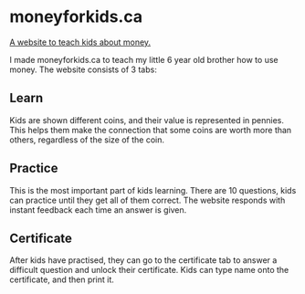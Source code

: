 # moneyforkids.ca
<a href="http://moneyforkids.ca/">A website to teach kids about money. </a>

I made moneyforkids.ca to teach my little 6 year old brother how to use money. The website consists of 3 tabs:
## Learn

Kids are shown different coins, and their value is represented in pennies. This helps them make the connection that some coins are worth more than others, regardless of the size of the coin.

## Practice

This is the most important part of kids learning. There are 10 questions, kids can practice until they get all of them correct. The website responds with instant feedback each time an answer is given.

## Certificate

After kids have practised, they can go to the certificate tab to answer a difficult question and unlock their certificate. Kids can type name onto the certificate, and then print it.
